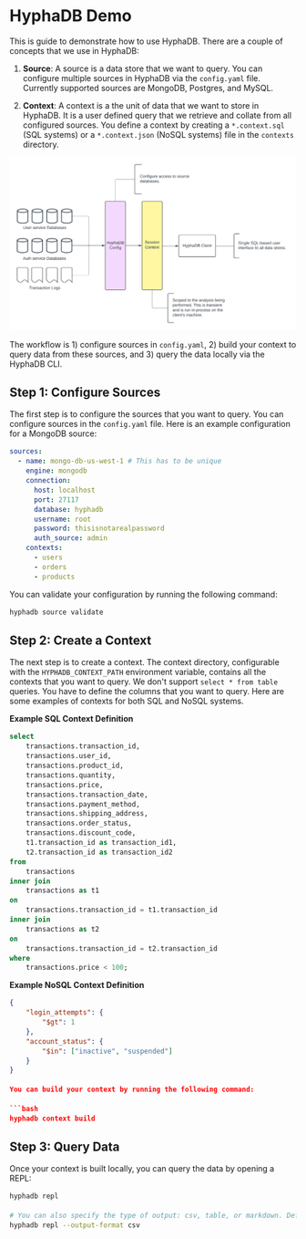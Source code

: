 # HyphaDB Demo

This is guide to demonstrate how to use HyphaDB. There are a couple of concepts that we use in HyphaDB:

1. **Source**: A source is a data store that we want to query. You can configure multiple sources in HyphaDB via the `config.yaml` file. Currently supported sources are MongoDB, Postgres, and MySQL.

2. **Context**: A context is a the unit of data that we want to store in HyphaDB. It is a user defined query that we retrieve and collate from all configured sources. You define a context by creating a `*.context.sql` (SQL systems) or a `*.context.json` (NoSQL systems) file in the `contexts` directory.

![Overview](overview.png)

The workflow is 1) configure sources in `config.yaml`, 2) build your context to query data from these sources, and 3) query the data locally via the HyphaDB CLI.

## Step 1: Configure Sources

The first step is to configure the sources that you want to query. You can configure sources in the `config.yaml` file. Here is an example configuration for a MongoDB source:

```yaml
sources:
  - name: mongo-db-us-west-1 # This has to be unique
    engine: mongodb
    connection:
      host: localhost
      port: 27117
      database: hyphadb
      username: root
      password: thisisnotarealpassword
      auth_source: admin
    contexts: 
      - users
      - orders
      - products
```

You can validate your configuration by running the following command:

```bash
hyphadb source validate
```

## Step 2: Create a Context

The next step is to create a context. The context directory, configurable with the `HYPHADB_CONTEXT_PATH` environment variable, contains all the contexts that you want to query. We don't support `select * from table` queries. You have to define the columns that you want to query. Here are some examples of contexts for both SQL and NoSQL systems.

**Example SQL Context Definition**

```sql
select 
    transactions.transaction_id,
    transactions.user_id,
    transactions.product_id,
    transactions.quantity,
    transactions.price,
    transactions.transaction_date,
    transactions.payment_method,
    transactions.shipping_address,
    transactions.order_status,
    transactions.discount_code,
    t1.transaction_id as transaction_id1,
    t2.transaction_id as transaction_id2
from
    transactions
inner join
    transactions as t1
on 
    transactions.transaction_id = t1.transaction_id
inner join
    transactions as t2
on
    transactions.transaction_id = t2.transaction_id
where
    transactions.price < 100;
```

**Example NoSQL Context Definition**

```json
{
    "login_attempts": {
        "$gt": 1
    },
    "account_status": {
        "$in": ["inactive", "suspended"]
    }
}

You can build your context by running the following command:

```bash
hyphadb context build
```

## Step 3: Query Data

Once your context is built locally, you can query the data by opening a REPL:

```bash
hyphadb repl

# You can also specify the type of output: csv, table, or markdown. Defaults to table.
hyphadb repl --output-format csv
```
